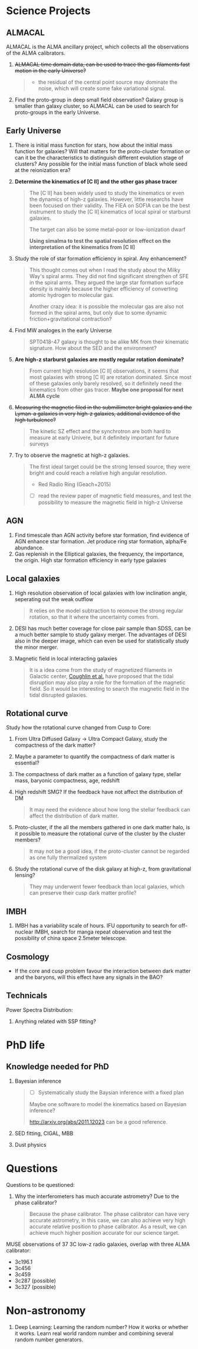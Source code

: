 # Science Projects

## ALMACAL

ALMACAL is the ALMA ancillary project, which collects all the observations of the ALMA calibrators. 

1. ~~ALMACAL time domain data, can be used to trace the gas filaments fast motion in the early Universe?~~

   > - the residual of the central point source may dominate the noise, which will create some fake variational signal.

2. Find the proto-group in deep small field observation? Galaxy group is smaller than galaxy cluster, so ALMACAL can be used to search for proto-groups in the early Universe.

## Early Universe

1. There is initial mass function for stars, how about the initial mass function for galaxies? Will that matters for the proto-cluster formation or can it be the characteristics to distinguish different evolution stage of clusters? Any possible for the initial mass function of black whole seed at the reionization era?

2. **Determine the kinematics of [C II] and the other gas phase tracer**

   > The [C II] has been widely used to study the kinematics or even the dynamics of high-z galaxies. However, little researchs have been focused on their validity. The FIEA on SOFIA can be the best instrument to study the [C II] kinematics of local spiral or starburst galaxies.
   >
   > The target can also be some metal-poor or low-ionization dwarf
   >
   > **Using simalma to test the spatial resolution effect on the interpretation of the kinematics from [C II]**

3. Study the role of star formation efficiency in spiral. Any enhancement?

   > This thought comes out when I read the study about the Milky Way's spiral arms. They did not find significant strengthen of SFE in the spiral arms. They argued the large star formation surface density is mainly because the higher efficiency of converting atomic hydrogen to molecular gas.
   >
   > Another crazy idea: it is possible the molecular gas are also not formed in the spiral arms, but only due to some dynamic friction+gravitational contraction?

4. Find MW analoges in the early Universe

   > SPT0418-47 galaxy is thought to be alike MK from their kinematic signature. How about the SED and the environment?

5. **Are high-z starburst galaxies are mostly regular rotation dominate?**

   > From current high resolution [C II] observations, it seems that most galaxies with strong [C II] are rotation dominated. Since most of these galaxies only barely resolved, so it definitely need the kinematics from other gas tracer. **Maybe one proposal for next ALMA cycle**

6. ~~Measuring the magnetic filed in the submillimeter bright galaxies and the Lyman-a galaxies in very high-z galaxies, additional evidence of the high turbulence?~~

   > The kinetic SZ effect and the synchrotron are both hard to measure at early Univere, but it definitely important for future surveys

7. Try to observe the magnetic at high-z galaxies.

   > The first ideal target could be the strong lensed source, they were bright and could reach a relative high angular resolution.
   >
   > - Red Radio Ring (Geach+2015)
   >
   > - [ ] read the review paper of magnetic field measures, and test the possibility to measure the magnetic field in high-z Universe

## AGN

1. Find timescale than AGN activity before  star formation, find evidence of AGN enhance star formation. Jet produce ring star formation, alpha/Fe abundance.
2. Gas replenish in the Elliptical galaxies, the frequency, the importance, the origin. High star formation efficiency in early type galaxies 

## Local galaxies

1. High resolution observation of local galaxies with low inclination angle, seperating out the weak outflow

   > It relies on the model subtraction to reomove the strong regular rotation, so that it where the uncertainty comes from.

2. DESI has much better coverage for close pair sample than SDSS, can be a much better sample to study galaxy merger. The advantages of DESI also in the deeper image, which can even be used for statistically study the minor merger.

3. Magnetic field in local interacting galaxies

   > It is a idea come from the study of magnetized filaments in Galactic center, [Coughlin et al.](https://arxiv.org/abs/2010.13790) have proposed that the tidal disruption may also play a role for the formation of the magnetic field. So it would be interesting to search the magnetic field in the tidal disrupted galaxies.

## Rotational curve

Study how the rotational curve changed from Cusp to Core:

1. From Ultra Diffused Galaxy -> Ultra Compact Galaxy, study the compactness of the dark matter? 

2. Maybe a parameter to quantify the compactness of dark matter is essential?

3. The compactness of dark matter as a function of galaxy type, stellar mass, baryonic compactness, age, redshift

4. High redshift SMG? If the feedback have not affect the distribution of DM

   > It may need the evidence about how long the stellar feedback can affect the distribution of dark matter.

5. Proto-cluster, if the all the members gathered in one dark matter halo, is it possible to measure the rotational curve of the cluster by the cluster members?

   > It may not be a good idea, if the proto-cluster cannot be regarded as one fully thermalized system



6. Study the rotational curve of the disk galaxy at high-z, from gravitational lensing? 

   > They may underwent fewer feedback than local galaxies, which can preserve their cusp dark matter profile?

## IMBH

1. IMBH has a variability scale of hours. IFU opportunity to search for off-nuclear IMBH, search for manga repeat observation and test the possibility of china space 2.5meter telescope. 

## Cosmology

- If the core and cusp problem favour the interaction between dark matter and the baryons, will this effect have any signals in the BAO?



## Technicals

Power Spectra Distribution:

1. Anything related with SSP fitting? 

   



# PhD life



## Knowledge needed for PhD

1. Bayesian inference

   > - [ ] Systematically study the Baysian inference with a fixed plan
   >
   > Maybe one software to model the kinematics based on Bayesian inference?
   >
   > http://arxiv.org/abs/2011.12023 can be a good reference.

2. SED fitting, CIGAL, MBB

3. Dust physics





# Questions

Questions to be questioned:

1. Why the interferometers has much accurate astrometry? Due to the phase calibrator?

   > Because the phase calibrator. The phase calibrator can have very accurate astrometry, in this case, we can also achieve very high accurate relative position to phase calibrator. As a result, we can achieve much higher position accurate for our science target.





MUSE observations of 37 3C low-z radio galaxies, overlap with three ALMA calibrator:

- 3c196.1
- 3c456
- 3c459
- 3c287 (possible)
- 3c327 (possible)





# Non-astronomy

1. Deep Learning: Learning the random number? How it works or whether it works. Learn real world random number and combining several random number generators.

